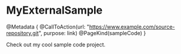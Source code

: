 # MyExternalSample

@Metadata {
    @CallToAction(url: "https://www.example.com/source-repository.git", purpose: link)
    @PageKind(sampleCode)
}

Check out my cool sample code project.

<!-- Copyright (c) 2023 Apple Inc and the Swift Project authors. All Rights Reserved. -->

